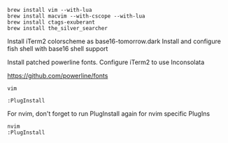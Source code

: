 
```
brew install vim --with-lua
brew install macvim --with-cscope --with-lua
brew install ctags-exuberant
brew install the_silver_searcher
```
Install iTerm2 colorscheme as base16-tomorrow.dark
Install and configure fish shell with base16 shell support

Install patched powerline fonts.  Configure iTerm2 to use Inconsolata 

https://github.com/powerline/fonts

```
vim

:PlugInstall
```

For nvim, don't forget to run PlugInstall again for nvim specific PlugIns
```
nvim
:PlugInstall
```
